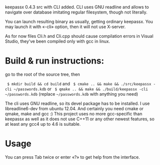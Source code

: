 keepassx 0.4.3 src with CLI added. CLI uses GNU readline and allows to navigate over database imitating regular filesystem, though not literally.

You can launch resulting binary as usually, getting ordinary keepassx. You may launch it with «-cli» option, then it will not use X-server.

As for now files Cli.h and Cli.cpp should cause compilation errors in Visual Studio, they've been compiled only with gcc in linux.

Build & run instructions:
========================

go to the root of the source tree, then

` $ mkdir build && cd build`
and
` $ cmake .. && make && ./src/keepassx -cli ~/passwords.kdb`
or
` $ qmake .. && make && ./build/keepassx -cli ~/passwords.kdb`
(replace `~/passwords.kdb` with anything you need)

The cli uses GNU readline, so its devel package has to be installed. I use libreadline6-dev from ubuntu 12.04. And certainly you need cmake or qmake, make and gcc :) This project uses no more gcc-specific than keepassx as well as it does not use C++11 or any other newest features, so at least any gcc4 up to 4.6 is suitable.

Usage
=====
You can press Tab twice or enter «?» to get help from the interface.
